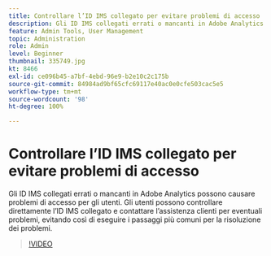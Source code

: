 ```yaml
---
title: Controllare l’ID IMS collegato per evitare problemi di accesso
description: Gli ID IMS collegati errati o mancanti in Adobe Analytics possono causare problemi di accesso per gli utenti. Gli utenti possono controllare direttamente l’ID IMS collegato e contattare l’assistenza clienti per eventuali problemi, evitando così di eseguire i passaggi più comuni per la risoluzione dei problemi.
feature: Admin Tools, User Management
topic: Administration
role: Admin
level: Beginner
thumbnail: 335749.jpg
kt: 8466
exl-id: ce096b45-a7bf-4ebd-96e9-b2e10c2c175b
source-git-commit: 84984ad9bf65cfc69117e40ac0e0cfe503cac5e5
workflow-type: tm+mt
source-wordcount: '98'
ht-degree: 100%

---
```


# Controllare l’ID IMS collegato per evitare problemi di accesso

Gli ID IMS collegati errati o mancanti in Adobe Analytics possono causare problemi di accesso per gli utenti. Gli utenti possono controllare direttamente l’ID IMS collegato e contattare l’assistenza clienti per eventuali problemi, evitando così di eseguire i passaggi più comuni per la risoluzione dei problemi.

>[!VIDEO](https://video.tv.adobe.com/v/335749/?quality=12&learn=on)
